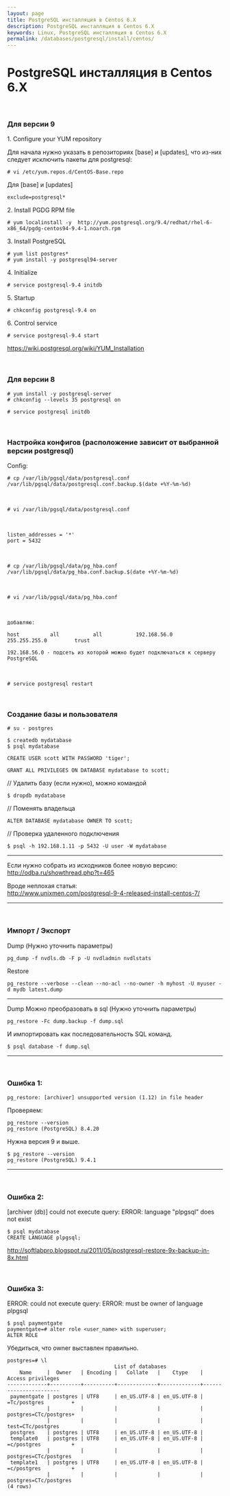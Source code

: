 ```yaml
---
layout: page
title: PostgreSQL инсталляция в Centos 6.X
description: PostgreSQL инсталляция в Centos 6.X
keywords: Linux, PostgreSQL инсталляция в Centos 6.X
permalink: /databases/postgresql/install/centos/
---
```


# PostgreSQL инсталляция в Centos 6.X

<br/>

### Для версии 9

1\. Configure your YUM repository

Для начала нужно указать в репозиториях [base] и [updates], что из-них следует исключить пакеты для postgresql:

    # vi /etc/yum.repos.d/CentOS-Base.repo

Для [base] и [updates]

    exclude=postgresql*

2\. Install PGDG RPM file

    # yum localinstall -y  http://yum.postgresql.org/9.4/redhat/rhel-6-x86_64/pgdg-centos94-9.4-1.noarch.rpm

3\. Install PostgreSQL

    # yum list postgres*
    # yum install -y postgresql94-server

4\. Initialize

    # service postgresql-9.4 initdb

5\. Startup

    # chkconfig postgresql-9.4 on

6\. Control service

    # service postgresql-9.4 start

https://wiki.postgresql.org/wiki/YUM_Installation

<br/>

### Для версии 8

    # yum install -y postgresql-server
    # chkconfig --levels 35 postgresql on

    # service postgresql initdb

<br/>

### Настройка конфигов (расположение зависит от выбранной версии postgresql)

Config:

    # cp /var/lib/pgsql/data/postgresql.conf /var/lib/pgsql/data/postgresql.conf.backup.$(date +%Y-%m-%d)

<br/>

    # vi /var/lib/pgsql/data/postgresql.conf

<br/>

    listen_addresses = '*'
    port = 5432

<br/>

    # cp /var/lib/pgsql/data/pg_hba.conf /var/lib/pgsql/data/pg_hba.conf.backup.$(date +%Y-%m-%d)

<br/>

    # vi /var/lib/pgsql/data/pg_hba.conf

<br/>

    добавляю:

    host          all           all           192.168.56.0      255.255.255.0         trust

    192.168.56.0 - подсеть из которой можно будет подключаться к серверу PostgreSQL

<br/>

    # service postgresql restart

<br/>

### Создание базы и пользователя

    # su - postgres

    $ createdb mydatabase
    $ psql mydatabase

    CREATE USER scott WITH PASSWORD 'tiger';

    GRANT ALL PRIVILEGES ON DATABASE mydatabase to scott;

// Удалить базу (если нужно), можно командой

    $ dropdb mydatabase

// Поменять владельца

    ALTER DATABASE mydatabase OWNER TO scott;

// Проверка удаленного подключения

    $ psql -h 192.168.1.11 -p 5432 -U user -W mydatabase

---

Если нужно собрать из исходников более новую версию:
http://odba.ru/showthread.php?t=465

Вроде неплохая статья:  
http://www.unixmen.com/postgresql-9-4-released-install-centos-7/

---

<br/>

### Импорт / Экспорт

Dump (Нужно уточнить параметры)

    pg_dump -f nvdls.db -F p -U nvdladmin nvdlstats

Restore

    pg_restore --verbose --clean --no-acl --no-owner -h myhost -U myuser -d mydb latest.dump

---

Dump Можно преобразовать в sql (Нужно уточнить параметры)

    pg_restore -Fc dump.backup -f dump.sql

И импортировать как последовательность SQL команд.

    $ psql database -f dump.sql

---

<br/>

### Ошибка 1:

    pg_restore: [archiver] unsupported version (1.12) in file header

Проверяем:

    pg_restore --version
    pg_restore (PostgreSQL) 8.4.20

Нужна версия 9 и выше.

    $ pg_restore --version
    pg_restore (PostgreSQL) 9.4.1

---

<br/>

### Ошибка 2:

[archiver (db)] could not execute query: ERROR: language "plpgsql" does not exist

    $ psql mydatabase
    CREATE LANGUAGE plpgsql;

http://softlabpro.blogspot.ru/2011/05/postgresql-restore-9x-backup-in-8x.html

<br/>

### Ошибка 3:

ERROR: could not execute query: ERROR: must be owner of language plpgsql

    $ psql paymentgate
    paymentgate=# alter role <user_name> with superuser;
    ALTER ROLE

Убедиться, что owner выставлен правильно.

    postgres=# \l
                                       List of databases
        Name     |  Owner   | Encoding |   Collate   |    Ctype    |   Access privileges
    -------------+----------+----------+-------------+-------------+-----------------------
     paymentgate | postgres | UTF8     | en_US.UTF-8 | en_US.UTF-8 | =Tc/postgres         +
                 |          |          |             |             | postgres=CTc/postgres+
                 |          |          |             |             | test=CTc/postgres
     postgres    | postgres | UTF8     | en_US.UTF-8 | en_US.UTF-8 |
     template0   | postgres | UTF8     | en_US.UTF-8 | en_US.UTF-8 | =c/postgres          +
                 |          |          |             |             | postgres=CTc/postgres
     template1   | postgres | UTF8     | en_US.UTF-8 | en_US.UTF-8 | =c/postgres          +
                 |          |          |             |             | postgres=CTc/postgres
    (4 rows)

<!--

REAL
==========================


$ createdb paymentgate

$ psql

# ALTER DATABASE paymentgate OWNER TO test;

postgres=# \l

exit

psql paymentgate

paymentgate=# alter role test with superuser;
ALTER ROLE

-->

